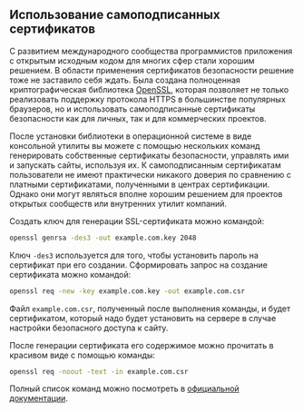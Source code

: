 ## Использование самоподписанных сертификатов

С развитием международного сообщества программистов приложения с открытым исходным кодом для многих сфер стали хорошим решением. В области применения сертификатов безопасности решение тоже не заставило себя ждать. Была создана полноценная криптографическая библиотека [OpenSSL](https://www.openssl.org/), которая позволяет не только реализовать поддержку протокола HTTPS в большинстве популярных браузеров, но и использовать самоподписанные сертификаты безопасности как для личных, так и для коммерческих проектов.

После установки библиотеки в операционной системе в виде консольной утилиты вы можете с помощью нескольких команд генерировать собственные сертификаты безопасности, управлять ими и запускать сайты, используя их. К самоподписанным сертификатам пользователи не имеют практически никакого доверия по сравнению с платными сертификатами, полученными в центрах сертификации. Однако они могут являться вполне хорошим решением для проектов открытых сообществ или внутренних утилит компаний.

Создать ключ для генерации SSL-сертификата можно командой:

```bash
openssl genrsa -des3 -out example.com.key 2048
```

Ключ `-des3` используется для того, чтобы установить пароль на сертификат при его создании. Сформировать запрос на создание сертификата можно командой:

```bash
openssl req -new -key example.com.key -out example.com.csr
```

Файл `example.com.csr`, полученный после выполнения команды, и будет сертификатом, который надо будет установить на сервере в случае настройки безопасного доступа к сайту.

После генерации сертификата его содержимое можно прочитать в красивом виде с помощью команды:

```bash
openssl req -noout -text -in example.com.csr
```

Полный список команд можно посмотреть в [официальной документации](https://www.openssl.org/docs/manmaster/man1/).
